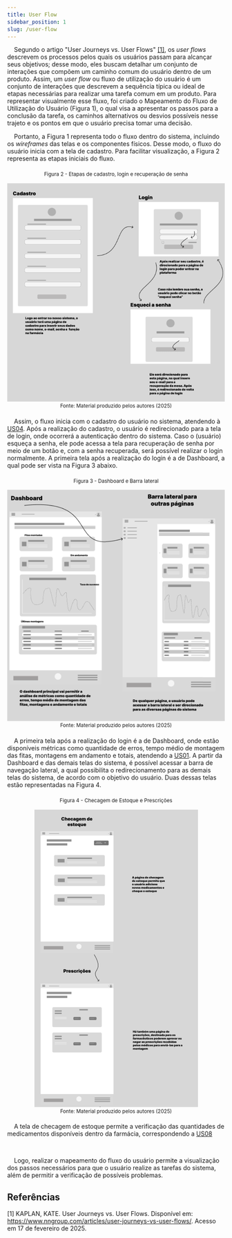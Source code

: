 ```yaml
---
title: User Flow
sidebar_position: 1
slug: /user-flow
---
```


&nbsp;&nbsp;&nbsp;&nbsp;Segundo o artigo "User Journeys vs. User Flows" [[1]](#referências), os *user flows* descrevem os processos pelos quais os usuários passam para alcançar seus objetivos; desse modo, eles buscam detalhar um conjunto de interações que compõem um caminho comum do usuário dentro de um produto. Assim, um *user flow* ou fluxo de utilização do usuário é um conjunto de interações que descrevem a sequência típica ou ideal de etapas necessárias para realizar uma tarefa comum em um produto. Para representar visualmente esse fluxo, foi criado o Mapeamento do Fluxo de Utilização do Usuário (Figura 1), o qual visa a apresentar os passos para a conclusão da tarefa, os caminhos alternativos ou desvios possíveis nesse trajeto e os pontos em que o usuário precisa tomar uma decisão.

<!-- <div align="center">
<sub>Figura 1 - Mapeamento do Fluxo de Utilização do Usuário</sub>

![Mapeamento do Fluxo de Utilização do Usuário](<../../../static/img/cadastro-login-userflow.png>)<br />
<sup>Fonte: Material produzido pelos autores (2025)</sup>
</div> -->

&nbsp;&nbsp;&nbsp;&nbsp;Portanto, a Figura 1 representa todo o fluxo dentro do sistema, incluindo os *wireframes* das telas e os componentes físicos. Desse modo, o fluxo do usuário inicia com a tela de cadastro. Para facilitar  visualização, a Figura 2 representa as etapas iniciais do fluxo.

<div align="center">
<sub>Figura 2 - Etapas de cadastro, login e recuperação de senha</sub>

![Etapas de cadastro, login e recuperação de senha](<../../../static/img/cadastro-login-userflow.png>)<br />
<sup>Fonte: Material produzido pelos autores (2025)</sup>
</div>


&nbsp;&nbsp;&nbsp;&nbsp;Assim, o fluxo inicia com o cadastro do usuário no sistema, atendendo à [US04](../User%20Stories/user-stories.md). Após a realização do cadastro, o usuário é redirecionado para a tela de login, onde ocorrerá a autenticação dentro do sistema. Caso o (usuário) esqueça a senha, ele pode acessa a tela para recuperação de senha por meio de um botão e, com a senha recuperada, será possível realizar o login normalmente. A primeira tela após a realização do login é a de Dashboard, a qual pode ser vista na Figura 3 abaixo.

<div align="center">
<sub>Figura 3 - Dashboard e Barra lateral</sub>

![Dashboard e Barra lateral](<../../../static/img/dashboard-sidebar.png>)<br />
<sup>Fonte: Material produzido pelos autores (2025)</sup>
</div>

&nbsp;&nbsp;&nbsp;&nbsp;A primeira tela após a realização do login é a de Dashboard, onde estão disponíveis métricas como quantidade de erros, tempo médio de montagem das fitas, montagens em andamento e totais, atendendo a [US01](../User%20Stories/user-stories.md). A partir da Dashboard e das demais telas do sistema, é possível acessar a barra de navegação lateral, a qual possibilita o redirecionamento para as demais telas do sistema, de acordo com o objetivo do usuário. Duas dessas telas estão representadas na Figura 4.

<div align="center">
<sub>Figura 4 - Checagem de Estoque e Prescrições</sub>

![Dashboard e Barra lateral](<../../../static/img/estoque-prescricoes.png>)<br />
<sup>Fonte: Material produzido pelos autores (2025)</sup>
</div>

&nbsp;&nbsp;&nbsp;&nbsp;A tela de checagem de estoque permite a verificação das quantidades de medicamentos disponíveis dentro da farmácia, correspondendo a [US08](../User%20Stories/user-stories.md)

<!-- <div align="center">
<sub>Figura 5 - </sub>

![Dashboard e Barra lateral](<../../../static/img>)<br />
<sup>Fonte: Material produzido pelos autores (2025)</sup>
</div> -->

&nbsp;&nbsp;&nbsp;&nbsp;

&nbsp;&nbsp;&nbsp;&nbsp;Logo, realizar o mapeamento do fluxo do usuário permite a visualização dos passos necessários para que o usuário realize as tarefas do sistema, além de permitir a verificação de possíveis problemas.

## Referências

[1] KAPLAN, KATE. User Journeys vs. User Flows. Disponível em: https://www.nngroup.com/articles/user-journeys-vs-user-flows/. Acesso em 17 de fevereiro de 2025.